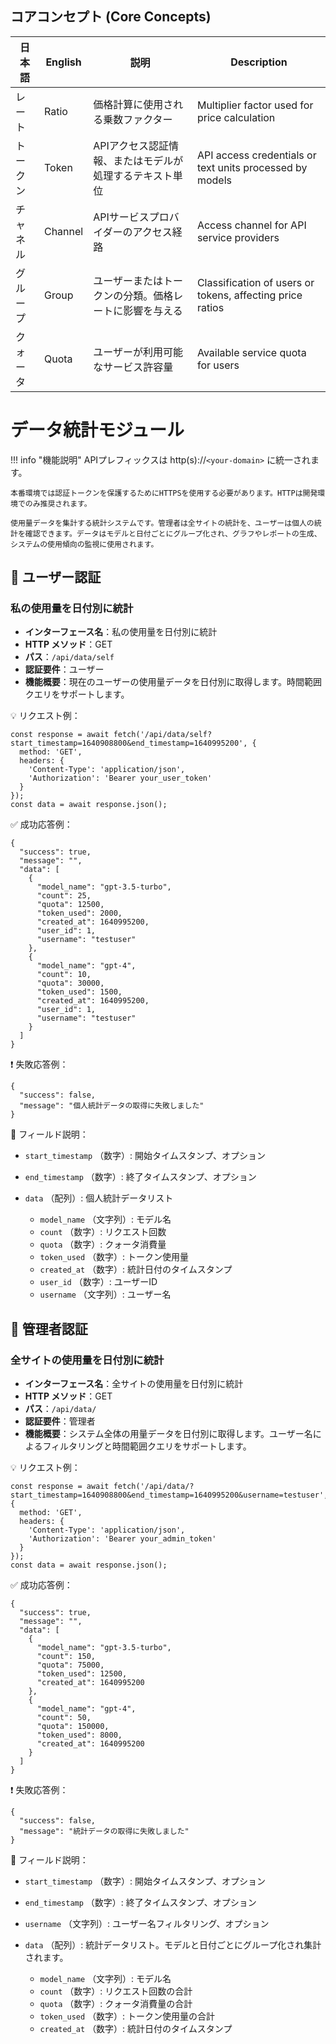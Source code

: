 ## コアコンセプト (Core Concepts)

| 日本語 | English | 説明 | Description |
|------|---------|------|-------------|
| レート | Ratio | 価格計算に使用される乗数ファクター | Multiplier factor used for price calculation |
| トークン | Token | APIアクセス認証情報、またはモデルが処理するテキスト単位 | API access credentials or text units processed by models |
| チャネル | Channel | APIサービスプロバイダーのアクセス経路 | Access channel for API service providers |
| グループ | Group | ユーザーまたはトークンの分類。価格レートに影響を与える | Classification of users or tokens, affecting price ratios |
| クォータ | Quota | ユーザーが利用可能なサービス許容量 | Available service quota for users |

# データ統計モジュール

!!! info "機能説明"
    APIプレフィックスは http(s)://`<your-domain>` に統一されます。

    本番環境では認証トークンを保護するためにHTTPSを使用する必要があります。HTTPは開発環境でのみ推奨されます。

    使用量データを集計する統計システムです。管理者は全サイトの統計を、ユーザーは個人の統計を確認できます。データはモデルと日付ごとにグループ化され、グラフやレポートの生成、システムの使用傾向の監視に使用されます。

## 🔐 ユーザー認証

### 私の使用量を日付別に統計

- **インターフェース名**：私の使用量を日付別に統計
- **HTTP メソッド**：GET
- **パス**：`/api/data/self`
- **認証要件**：ユーザー
- **機能概要**：現在のユーザーの使用量データを日付別に取得します。時間範囲クエリをサポートします。

💡 リクエスト例：

```
const response = await fetch('/api/data/self?start_timestamp=1640908800&end_timestamp=1640995200', {  
  method: 'GET',  
  headers: {  
    'Content-Type': 'application/json',  
    'Authorization': 'Bearer your_user_token'  
  }  
});  
const data = await response.json();
```

✅ 成功応答例：

```
{  
  "success": true,  
  "message": "",  
  "data": [  
    {  
      "model_name": "gpt-3.5-turbo",  
      "count": 25,  
      "quota": 12500,  
      "token_used": 2000,  
      "created_at": 1640995200,  
      "user_id": 1,  
      "username": "testuser"  
    },  
    {  
      "model_name": "gpt-4",  
      "count": 10,  
      "quota": 30000,  
      "token_used": 1500,  
      "created_at": 1640995200,  
      "user_id": 1,  
      "username": "testuser"  
    }  
  ]  
}
```

❗ 失敗応答例：

```
{  
  "success": false,  
  "message": "個人統計データの取得に失敗しました"  
}
```

🧾 フィールド説明：

- `start_timestamp` （数字）: 開始タイムスタンプ、オプション
- `end_timestamp` （数字）: 終了タイムスタンプ、オプション
- `data` （配列）: 個人統計データリスト 

    - `model_name` （文字列）: モデル名
    - `count` （数字）: リクエスト回数
    - `quota` （数字）: クォータ消費量
    - `token_used` （数字）: トークン使用量
    - `created_at` （数字）: 統計日付のタイムスタンプ
    - `user_id` （数字）: ユーザーID
    - `username` （文字列）: ユーザー名

## 🔐 管理者認証

### 全サイトの使用量を日付別に統計

- **インターフェース名**：全サイトの使用量を日付別に統計
- **HTTP メソッド**：GET
- **パス**：`/api/data/`
- **認証要件**：管理者
- **機能概要**：システム全体の用量データを日付別に取得します。ユーザー名によるフィルタリングと時間範囲クエリをサポートします。

💡 リクエスト例：

```
const response = await fetch('/api/data/?start_timestamp=1640908800&end_timestamp=1640995200&username=testuser', {  
  method: 'GET',  
  headers: {  
    'Content-Type': 'application/json',  
    'Authorization': 'Bearer your_admin_token'  
  }  
});  
const data = await response.json();
```

✅ 成功応答例：

```
{  
  "success": true,  
  "message": "",  
  "data": [  
    {  
      "model_name": "gpt-3.5-turbo",  
      "count": 150,  
      "quota": 75000,  
      "token_used": 12500,  
      "created_at": 1640995200  
    },  
    {  
      "model_name": "gpt-4",  
      "count": 50,  
      "quota": 150000,  
      "token_used": 8000,  
      "created_at": 1640995200  
    }  
  ]  
}
```

❗ 失敗応答例：

```
{  
  "success": false,  
  "message": "統計データの取得に失敗しました"  
}
```

🧾 フィールド説明：

- `start_timestamp` （数字）: 開始タイムスタンプ、オプション
- `end_timestamp` （数字）: 終了タイムスタンプ、オプション
- `username` （文字列）: ユーザー名フィルタリング、オプション 
- `data` （配列）: 統計データリスト。モデルと日付ごとにグループ化され集計されます。 

    - `model_name` （文字列）: モデル名
    - `count` （数字）: リクエスト回数の合計
    - `quota` （数字）: クォータ消費量の合計
    - `token_used` （数字）: トークン使用量の合計
    - `created_at` （数字）: 統計日付のタイムスタンプ